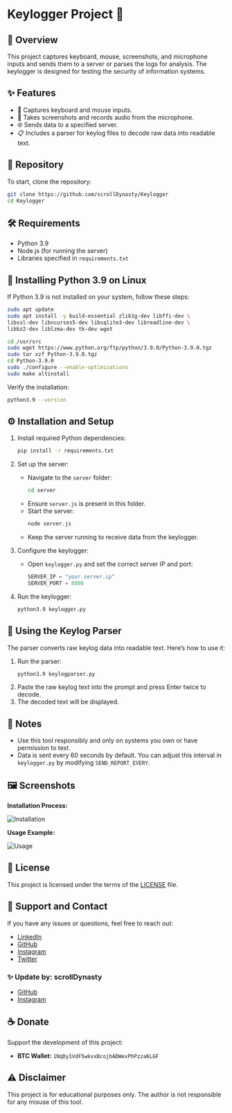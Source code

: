# Keylogger Project 🎯

## 🌟 Overview

This project captures keyboard, mouse, screenshots, and microphone inputs and sends them to a server or parses the logs for analysis. The keylogger is designed for testing the security of information systems.

## ✨ Features

- 🎹 Captures keyboard and mouse inputs.
- 📸 Takes screenshots and records audio from the microphone.
- 🌐 Sends data to a specified server.
- 📋 Includes a parser for keylog files to decode raw data into readable text.

## 📂 Repository

To start, clone the repository:

```bash
git clone https://github.com/scrollDynasty/Keylogger
cd Keylogger
```

## 🛠️ Requirements

- Python 3.9
- Node.js (for running the server)
- Libraries specified in `requirements.txt`

## 🐍 Installing Python 3.9 on Linux

If Python 3.9 is not installed on your system, follow these steps:

```bash
sudo apt update
sudo apt install -y build-essential zlib1g-dev libffi-dev \
libssl-dev libncurses5-dev libsqlite3-dev libreadline-dev \
libbz2-dev liblzma-dev tk-dev wget

cd /usr/src
sudo wget https://www.python.org/ftp/python/3.9.0/Python-3.9.0.tgz
sudo tar xzf Python-3.9.0.tgz
cd Python-3.9.0
sudo ./configure --enable-optimizations
sudo make altinstall
```

Verify the installation:

```bash
python3.9 --version
```

## ⚙️ Installation and Setup

1. Install required Python dependencies:

   ```bash
   pip install -r requirements.txt
   ```

2. Set up the server:

   - Navigate to the `server` folder:
     ```bash
     cd server
     ```
   - Ensure `server.js` is present in this folder.
   - Start the server:
     ```bash
     node server.js
     ```
   - Keep the server running to receive data from the keylogger.

3. Configure the keylogger:

   - Open `keylogger.py` and set the correct server IP and port:
     ```python
     SERVER_IP = "your.server.ip"
     SERVER_PORT = 8080
     ```

4. Run the keylogger:

   ```bash
   python3.9 keylogger.py
   ```

## 🧰 Using the Keylog Parser

The parser converts raw keylog data into readable text. Here’s how to use it:

1. Run the parser:
   ```bash
   python3.9 keylogparser.py
   ```
2. Paste the raw keylog text into the prompt and press Enter twice to decode.
3. The decoded text will be displayed.

## 📌 Notes

- Use this tool responsibly and only on systems you own or have permission to test.
- Data is sent every 60 seconds by default. You can adjust this interval in `keylogger.py` by modifying `SEND_REPORT_EVERY`.

## 🖼️ Screenshots

**Installation Process:**

![Installation](/images/installation.png)

**Usage Example:**

![Usage](/images/usage.png)

## 📄 License

This project is licensed under the terms of the [LICENSE](./LICENSE) file.

## 💬 Support and Contact

If you have any issues or questions, feel free to reach out:

- [LinkedIn](https://linkedin.com/in/yunus-ayd%C4%B1n-b9b01a18a/)
- [GitHub](https://github.com/aydinnyunus)
- [Instagram](https://instagram.com/aydinyunus_/)
- [Twitter](https://twitter.com/aydinnyunuss)

### ✨ Update by: scrollDynasty
- [GitHub](https://github.com/scrollDynasty)
- [Instagram](https://instagram.com/scrollDynasty)

## ☕ Donate

Support the development of this project:

- **BTC Wallet:** `1NqDy1VdF5wkvxBcojbADWexPhPzza6LGF`

## ⚠️ Disclaimer

This project is for educational purposes only. The author is not responsible for any misuse of this tool.

